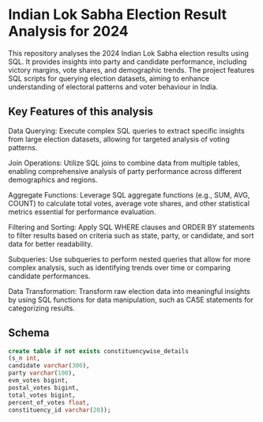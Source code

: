 # Indian Lok Sabha Election Result Analysis for 2024
This repository analyses the 2024 Indian Lok Sabha election results using SQL. It provides insights into party and candidate performance, including victory margins, vote shares, and demographic trends. The project features SQL scripts for querying election datasets, aiming to enhance understanding of electoral patterns and voter behaviour in India.

## Key Features of this analysis
Data Querying: Execute complex SQL queries to extract specific insights from large election datasets, allowing for targeted analysis of voting patterns.

Join Operations: Utilize SQL joins to combine data from multiple tables, enabling comprehensive analysis of party performance across different demographics and regions.

Aggregate Functions: Leverage SQL aggregate functions (e.g., SUM, AVG, COUNT) to calculate total votes, average vote shares, and other statistical metrics essential for performance evaluation.

Filtering and Sorting: Apply SQL WHERE clauses and ORDER BY statements to filter results based on criteria such as state, party, or candidate, and sort data for better readability.

Subqueries: Use subqueries to perform nested queries that allow for more complex analysis, such as identifying trends over time or comparing candidate performances.

Data Transformation: Transform raw election data into meaningful insights by using SQL functions for data manipulation, such as CASE statements for categorizing results.

## Schema
```sql
create table if not exists constituencywise_details
(s_n int,
candidate varchar(300),
party varchar(100),
evm_votes bigint,
postal_votes bigint,
total_votes bigint,
percent_of_votes float,
constituency_id varchar(20));
```

